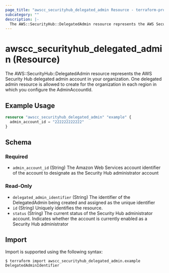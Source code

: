 ```yaml
---
page_title: "awscc_securityhub_delegated_admin Resource - terraform-provider-awscc"
subcategory: ""
description: |-
  The AWS::SecurityHub::DelegatedAdmin resource represents the AWS Security Hub delegated admin account in your organization. One delegated admin resource is allowed to create for the organization in each region in which you configure the AdminAccountId.
---
```


# awscc_securityhub_delegated_admin (Resource)

The AWS::SecurityHub::DelegatedAdmin resource represents the AWS Security Hub delegated admin account in your organization. One delegated admin resource is allowed to create for the organization in each region in which you configure the AdminAccountId.

## Example Usage

```terraform
resource "awscc_securityhub_delegated_admin" "example" {
  admin_account_id = "222222222222"
}
```

<!-- schema generated by tfplugindocs -->
## Schema

### Required

- `admin_account_id` (String) The Amazon Web Services account identifier of the account to designate as the Security Hub administrator account

### Read-Only

- `delegated_admin_identifier` (String) The identifier of the DelegatedAdmin being created and assigned as the unique identifier
- `id` (String) Uniquely identifies the resource.
- `status` (String) The current status of the Security Hub administrator account. Indicates whether the account is currently enabled as a Security Hub administrator

## Import

Import is supported using the following syntax:

```shell
$ terraform import awscc_securityhub_delegated_admin.example DelegatedAdminIdentifier
```